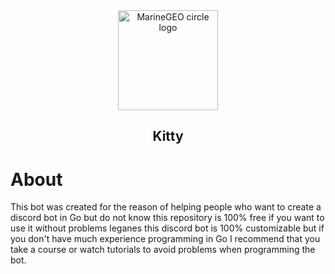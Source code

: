 <div align='center'>
  <img src="https://cdn.discordapp.com/attachments/1146232942146879568/1149495757091635210/Diseno_sin_titulo-removebg-preview.png" alt="MarineGEO circle logo" style="height: 160px; width:160px;"/>
  <h2>Kitty</h2>
</div>

# About

This bot was created for the reason of helping people who want to create a discord bot in Go but do not know this repository is 100% free if you want to use it without problems leganes 
this discord bot is 100% customizable but if you don't have much experience programming in Go I recommend that you take a course or watch tutorials to avoid problems when programming the bot.
